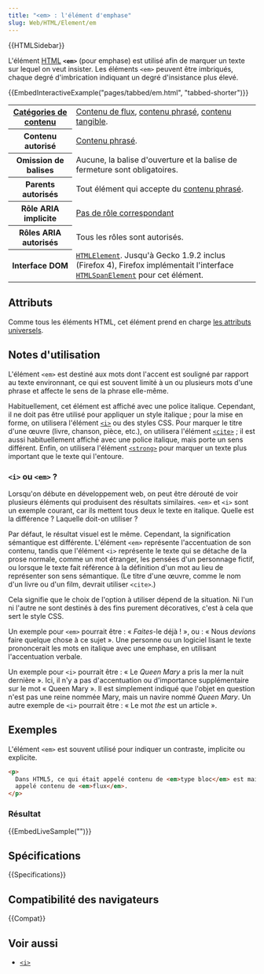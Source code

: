 ```yaml
---
title: "<em> : l'élément d'emphase"
slug: Web/HTML/Element/em
---
```


{{HTMLSidebar}}

L'élément [HTML](/fr/docs/Web/HTML) **`<em>`** (pour emphase) est utilisé afin de marquer un texte sur lequel on veut insister. Les éléments `<em>` peuvent être imbriqués, chaque degré d'imbrication indiquant un degré d'insistance plus élevé.

{{EmbedInteractiveExample("pages/tabbed/em.html", "tabbed-shorter")}}

<table class="properties">
  <tbody>
    <tr>
      <th scope="row">
        <a href="/fr/docs/Web/Guide/HTML/Content_categories"
          >Catégories de contenu</a
        >
      </th>
      <td>
        <a href="/fr/docs/Web/Guide/HTML/Content_categories#contenu_de_flux"
          >Contenu de flux</a
        >,
        <a href="/fr/docs/Web/Guide/HTML/Content_categories#contenu_phrasé"
          >contenu phrasé</a
        >,
        <a href="/fr/docs/Web/Guide/HTML/Content_categories#contenu_tangible"
          >contenu tangible</a
        >.
      </td>
    </tr>
    <tr>
      <th scope="row">Contenu autorisé</th>
      <td>
        <a href="/fr/docs/Web/Guide/HTML/Content_categories#contenu_phrasé"
          >Contenu phrasé</a
        >.
      </td>
    </tr>
    <tr>
      <th scope="row">Omission de balises</th>
      <td>
        Aucune, la balise d'ouverture et la balise de fermeture sont
        obligatoires.
      </td>
    </tr>
    <tr>
      <th scope="row">Parents autorisés</th>
      <td>
        Tout élément qui accepte du
        <a href="/fr/docs/Web/Guide/HTML/Content_categories#contenu_phrasé"
          >contenu phrasé</a
        >.
      </td>
    </tr>
    <tr>
      <th scope="row">Rôle ARIA implicite</th>
      <td>
        <a href="https://www.w3.org/TR/html-aria/#dfn-no-corresponding-role"
          >Pas de rôle correspondant</a
        >
      </td>
    </tr>
    <tr>
      <th scope="row">Rôles ARIA autorisés</th>
      <td>Tous les rôles sont autorisés.</td>
    </tr>
    <tr>
      <th scope="row">Interface DOM</th>
      <td>
        <a href="/fr/docs/Web/API/HTMLElement"><code>HTMLElement</code></a
        >. Jusqu'à Gecko 1.9.2 inclus (Firefox 4), Firefox implémentait
        l'interface
        <a href="/fr/docs/Web/API/HTMLSpanElement"
          ><code>HTMLSpanElement</code></a
        >
        pour cet élément.
      </td>
    </tr>
  </tbody>
</table>

## Attributs

Comme tous les éléments HTML, cet élément prend en charge [les attributs universels](/fr/docs/Web/HTML/Global_attributes).

## Notes d'utilisation

L'élément `<em>` est destiné aux mots dont l'accent est souligné par rapport au texte environnant, ce qui est souvent limité à un ou plusieurs mots d'une phrase et affecte le sens de la phrase elle-même.

Habituellement, cet élément est affiché avec une police italique. Cependant, il ne doit pas être utilisé pour appliquer un style italique&nbsp;; pour la mise en forme, on utilisera l'élément [`<i>`](/fr/docs/Web/HTML/Element/i) ou des styles CSS. Pour marquer le titre d'une œuvre (livre, chanson, pièce, etc.), on utilisera l'élément [`<cite>`](/fr/docs/Web/HTML/Element/cite)&nbsp;; il est aussi habituellement affiché avec une police italique, mais porte un sens différent. Enfin, on utilisera l'élément [`<strong>`](/fr/docs/Web/HTML/Element/strong) pour marquer un texte plus important que le texte qui l'entoure.

### `<i>` ou `<em>`&nbsp;?

Lorsqu'on débute en développement web, on peut être dérouté de voir plusieurs éléments qui produisent des résultats similaires. `<em>` et `<i>` sont un exemple courant, car ils mettent tous deux le texte en italique. Quelle est la différence&nbsp;? Laquelle doit-on utiliser&nbsp;?

Par défaut, le résultat visuel est le même. Cependant, la signification sémantique est différente. L'élément `<em>` représente l'accentuation de son contenu, tandis que l'élément `<i>` représente le texte qui se détache de la prose normale, comme un mot étranger, les pensées d'un personnage fictif, ou lorsque le texte fait référence à la définition d'un mot au lieu de représenter son sens sémantique. (Le titre d'une œuvre, comme le nom d'un livre ou d'un film, devrait utiliser `<cite>`.)

Cela signifie que le choix de l'option à utiliser dépend de la situation. Ni l'un ni l'autre ne sont destinés à des fins purement décoratives, c'est à cela que sert le style CSS.

Un exemple pour `<em>` pourrait être&nbsp;: «&nbsp;_Faites_-le déjà&nbsp;!&nbsp;», ou&nbsp;: «&nbsp;Nous _devions_ faire quelque chose à ce sujet&nbsp;». Une personne ou un logiciel lisant le texte prononcerait les mots en italique avec une emphase, en utilisant l'accentuation verbale.

Un exemple pour `<i>` pourrait être&nbsp;: «&nbsp;Le <i lang="en">Queen Mary</i> a pris la mer la nuit dernière&nbsp;». Ici, il n'y a pas d'accentuation ou d'importance supplémentaire sur le mot «&nbsp;Queen Mary&nbsp;». Il est simplement indiqué que l'objet en question n'est pas une reine nommée Mary, mais un navire nommé <i lang="en">Queen Mary</i>. Un autre exemple de `<i>` pourrait être&nbsp;: «&nbsp;Le mot <i lang="en">the</i> est un article&nbsp;».

## Exemples

L'élément `<em>` est souvent utilisé pour indiquer un contraste, implicite ou explicite.

```html
<p>
  Dans HTML5, ce qui était appelé contenu de <em>type bloc</em> est maintenant
  appelé contenu de <em>flux</em>.
</p>
```

### Résultat

{{EmbedLiveSample("")}}

## Spécifications

{{Specifications}}

## Compatibilité des navigateurs

{{Compat}}

## Voir aussi

- [`<i>`](/fr/docs/Web/HTML/Element/i)
